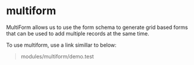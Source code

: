 # multiform

MultiForm allows us to use the form schema to generate grid based forms that can be used to add multiple records at the same time.

To use multiform, use a link simillar to below:

> modules/multiform/demo.test
